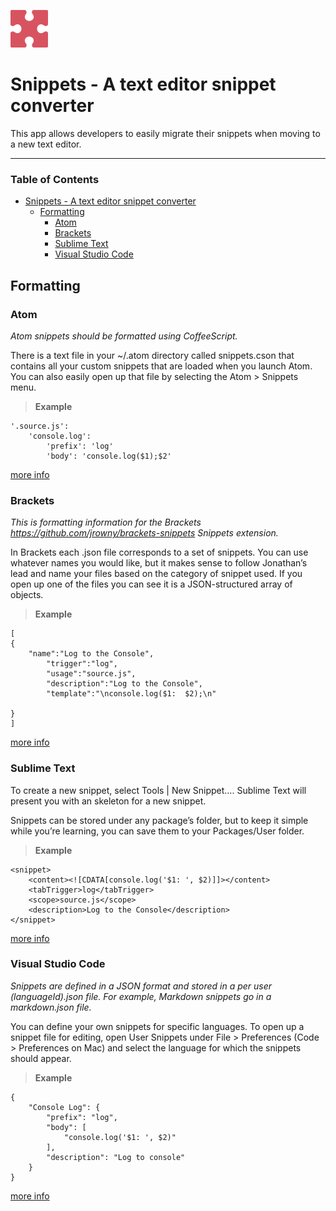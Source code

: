 ![alt text](https://github.com/Brandon225/snippet_converter/blob/master/img/logo.png "reimagin8d")

# Snippets - A text editor snippet converter<a name="snippets"></a>

This app allows developers to easily migrate their snippets when moving to a new text editor.

----------

### Table of Contents

- [Snippets - A text editor snippet converter](#snippets)
	- [Formatting](#formatting)
		- [Atom](#atom)
		- [Brackets](#brackets)
		- [Sublime Text](#sublime-text)
		- [Visual Studio Code](#vis-code)

## Formatting<a name="formatting"></a>

### Atom
*Atom snippets should be formatted using CoffeeScript.*

There is a text file in your ~/.atom directory called snippets.cson that contains all your custom snippets that are loaded when you launch Atom. You can also easily open up that file by selecting the Atom > Snippets menu.

>**Example**
>
```
'.source.js':
	'console.log':
		'prefix': 'log'
		'body': 'console.log($1);$2'
```

[more info](http://flight-manual.atom.io/using-atom/sections/snippets/)

### Brackets<a name="brackets"></a>
*This is formatting information for the Brackets https://github.com/jrowny/brackets-snippets Snippets extension.*

In Brackets each .json file corresponds to a set of snippets. You can use whatever names you would like, but it makes sense to follow Jonathan’s lead and name your files based on the category of snippet used. If you open up one of the files you can see it is a JSON-structured array of objects.

> **Example**
```
[
{
    "name":"Log to the Console",
        "trigger":"log",
        "usage":"source.js",
        "description":"Log to the Console",
        "template":"\nconsole.log($1:  $2);\n"

}
]
```

[more info](http://blog.brackets.io/2012/12/19/snippets-brackets-extension/?lang=en)

### Sublime Text<a name="sublime-text"></a>
To create a new snippet, select Tools | New Snippet…. Sublime Text will present you with an skeleton for a new snippet.

Snippets can be stored under any package’s folder, but to keep it simple while you’re learning, you can save them to your Packages/User folder.

>**Example**

```
<snippet>
	<content><![CDATA[console.log('$1: ', $2)]]></content>
	<tabTrigger>log</tabTrigger>
	<scope>source.js</scope>
	<description>Log to the Console</description>
</snippet>
```
[more info](http://docs.sublimetext.info/en/latest/extensibility/snippets.html?highlight=Snippets)

### Visual Studio Code<a name="vis-code"></a>
*Snippets are defined in a JSON format and stored in a per user (languageId).json file. For example, Markdown snippets go in a markdown.json file.*

You can define your own snippets for specific languages. To open up a snippet file for editing, open User Snippets under File > Preferences (Code > Preferences on Mac) and select the language for which the snippets should appear.

>**Example**

```
{
	"Console Log": {
		"prefix": "log",
		"body": [
			"console.log('$1: ', $2)"
		],
		"description": "Log to console"
	}
}
```

[more info](https://code.visualstudio.com/docs/editor/userdefinedsnippets)
